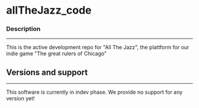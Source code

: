 # allTheJazz_code

### Description
---
This is the active development repo for "All The Jazz", the plattform for our indie game "The great rulers of Chicago"

## Versions and support
---
This software is currently in indev phase. We provide no support for any version yet!
